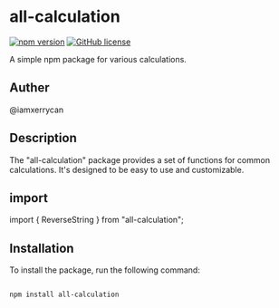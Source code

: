 # all-calculation

[![npm version](https://badge.fury.io/js/all-calculation.svg)](https://www.npmjs.com/package/all-calculation)
[![GitHub license](https://img.shields.io/github/license/iamxerrycan/all-calculation)](https://github.com/iamxerrycan/NPMpackage/all-calculation/blob/main/LICENSE)

A simple npm package for various calculations.

## Auther 

@iamxerrycan

## Description

The "all-calculation" package provides a set of functions for common calculations. It's designed to be easy to use and customizable.

## import 

import { ReverseString } from "all-calculation";

## Installation

To install the package, run the following command:

```bash

npm install all-calculation

